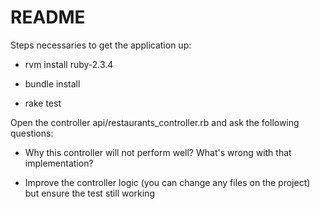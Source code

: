 # README

Steps necessaries to get the application up:

* rvm install ruby-2.3.4

* bundle install

* rake test

Open the controller api/restaurants_controller.rb and ask the following questions:

* Why this controller will not perform well? What's wrong with that implementation?

* Improve the controller logic (you can change any files on the project) but ensure the test still working
